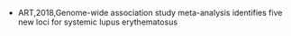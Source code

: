 * ART,2018,Genome-wide association study meta-analysis identifies five new loci for systemic lupus erythematosus
